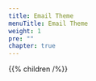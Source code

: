 ```yaml
---
title: Email Theme
menuTitle: Email Theme
weight: 1
pre: ""
chapter: true
---
```


{{% children /%}}
